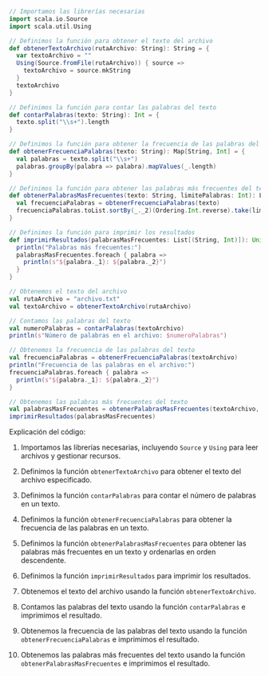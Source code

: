 ```scala
// Importamos las librerías necesarias
import scala.io.Source
import scala.util.Using

// Definimos la función para obtener el texto del archivo
def obtenerTextoArchivo(rutaArchivo: String): String = {
  var textoArchivo = ""
  Using(Source.fromFile(rutaArchivo)) { source =>
    textoArchivo = source.mkString
  }
  textoArchivo
}

// Definimos la función para contar las palabras del texto
def contarPalabras(texto: String): Int = {
  texto.split("\\s+").length
}

// Definimos la función para obtener la frecuencia de las palabras del texto
def obtenerFrecuenciaPalabras(texto: String): Map[String, Int] = {
  val palabras = texto.split("\\s+")
  palabras.groupBy(palabra => palabra).mapValues(_.length)
}

// Definimos la función para obtener las palabras más frecuentes del texto
def obtenerPalabrasMasFrecuentes(texto: String, limitePalabras: Int): List[(String, Int)] = {
  val frecuenciaPalabras = obtenerFrecuenciaPalabras(texto)
  frecuenciaPalabras.toList.sortBy(_._2)(Ordering.Int.reverse).take(limitePalabras)
}

// Definimos la función para imprimir los resultados
def imprimirResultados(palabrasMasFrecuentes: List[(String, Int)]): Unit = {
  println("Palabras más frecuentes:")
  palabrasMasFrecuentes.foreach { palabra =>
    println(s"${palabra._1}: ${palabra._2}")
  }
}

// Obtenemos el texto del archivo
val rutaArchivo = "archivo.txt"
val textoArchivo = obtenerTextoArchivo(rutaArchivo)

// Contamos las palabras del texto
val numeroPalabras = contarPalabras(textoArchivo)
println(s"Número de palabras en el archivo: $numeroPalabras")

// Obtenemos la frecuencia de las palabras del texto
val frecuenciaPalabras = obtenerFrecuenciaPalabras(textoArchivo)
println("Frecuencia de las palabras en el archivo:")
frecuenciaPalabras.foreach { palabra =>
  println(s"${palabra._1}: ${palabra._2}")
}

// Obtenemos las palabras más frecuentes del texto
val palabrasMasFrecuentes = obtenerPalabrasMasFrecuentes(textoArchivo, 10)
imprimirResultados(palabrasMasFrecuentes)
```

Explicación del código:

1. Importamos las librerías necesarias, incluyendo `Source` y `Using` para leer archivos y gestionar recursos.


2. Definimos la función `obtenerTextoArchivo` para obtener el texto del archivo especificado.


3. Definimos la función `contarPalabras` para contar el número de palabras en un texto.


4. Definimos la función `obtenerFrecuenciaPalabras` para obtener la frecuencia de las palabras en un texto.


5. Definimos la función `obtenerPalabrasMasFrecuentes` para obtener las palabras más frecuentes en un texto y ordenarlas en orden descendente.


6. Definimos la función `imprimirResultados` para imprimir los resultados.


7. Obtenemos el texto del archivo usando la función `obtenerTextoArchivo`.


8. Contamos las palabras del texto usando la función `contarPalabras` e imprimimos el resultado.


9. Obtenemos la frecuencia de las palabras del texto usando la función `obtenerFrecuenciaPalabras` e imprimimos el resultado.


10. Obtenemos las palabras más frecuentes del texto usando la función `obtenerPalabrasMasFrecuentes` e imprimimos el resultado.